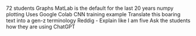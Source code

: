 #
72 students
Graphs
MatLab is the default for the last 20 years
numpy
plotting
Uses Google Colab
CNN training example
Translate this boaring text into a gen-z terminology
Reddig - Explain like I am five
Ask the students how they are using ChatGPT
